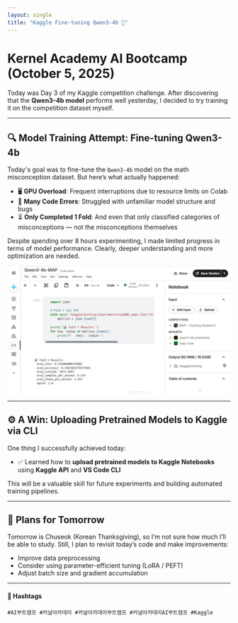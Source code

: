 ```yaml
---
layout: single
title: "Kaggle Fine-tuning Qwen3-4b 🧠"
---
```


# Kernel Academy AI Bootcamp (October 5, 2025)

Today was Day 3 of my Kaggle competition challenge. After discovering that the **Qwen3-4b model** performs well yesterday, I decided to try training it on the competition dataset myself.

---

## 🔍 Model Training Attempt: Fine-tuning Qwen3-4b

Today's goal was to fine-tune the `Qwen3-4b` model on the math misconception dataset. But here’s what actually happened:

- 🖥 **GPU Overload**: Frequent interruptions due to resource limits on Colab  
- 🧩 **Many Code Errors**: Struggled with unfamiliar model structure and bugs  
- ⏳ **Only Completed 1 Fold**: And even that only classified categories of misconceptions — not the misconceptions themselves

Despite spending over 8 hours experimenting, I made limited progress in terms of model performance. Clearly, deeper understanding and more optimization are needed.

![MAP_Fold1](/assets/images/kaggle-day3.jpg)

---

## ⚙️ A Win: Uploading Pretrained Models to Kaggle via CLI

One thing I successfully achieved today:

- ✅ Learned how to **upload pretrained models to Kaggle Notebooks**  
  using **Kaggle API** and **VS Code CLI**

This will be a valuable skill for future experiments and building automated training pipelines.

---

## 📝 Plans for Tomorrow

Tomorrow is Chuseok (Korean Thanksgiving), so I’m not sure how much I’ll be able to study. Still, I plan to revisit today’s code and make improvements:

- Improve data preprocessing
- Consider using parameter-efficient tuning (LoRA / PEFT)
- Adjust batch size and gradient accumulation

---

#### 🔖 Hashtags  
`#AI부트캠프 #커널아카데미 #커널아카데미부트캠프 #커널아카데미AI부트캠프 #Kaggle`


